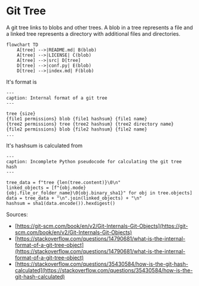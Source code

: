 # Git Tree

A git tree links to blobs and other trees. A blob in a tree represents a file
and a linked tree represents a directory with additional files and directories.

```{mermaid}
flowchart TD
    A[tree] -->|README.md| B(blob)
    A[tree] -->|LICENSE| C(blob)
    A[tree] -->|src| D[tree]
    D[tree] -->|conf.py| E(blob)
    D[tree] -->|index.md| F(blob)
```

It's format is

```{code-block}
---
caption: Internal format of a git tree
---

tree {size}
{file1 permissions} blob {file1 hashsum} {file1 name}
{tree2 permissions} tree {tree2 hashsum} {tree2 directory name}
{file2 permissions} blob {file2 hashsum} {file2 name}
...
```

It's hashsum is calculated from

```{code-block} python
---
caption: Incomplete Python pseudocode for calculating the git tree hash
---

tree_data = f"tree {len(tree.content)}\0\n"
linked_objects = [f"{obj.mode} {obj.file_or_folder_name}\0{obj.binary_sha1}" for obj in tree.objects]
data = tree_data + "\n".join(linked_objects) + "\n"
hashsum = sha1(data.encode()).hexdigest()
```

Sources:

* [https://git-scm.com/book/en/v2/Git-Internals-Git-Objects](https://git-scm.com/book/en/v2/Git-Internals-Git-Objects)
* [https://stackoverflow.com/questions/14790681/what-is-the-internal-format-of-a-git-tree-object](https://stackoverflow.com/questions/14790681/what-is-the-internal-format-of-a-git-tree-object)
* [https://stackoverflow.com/questions/35430584/how-is-the-git-hash-calculated](https://stackoverflow.com/questions/35430584/how-is-the-git-hash-calculated)
